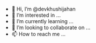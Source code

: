 - 👋 Hi, I’m @devkhushijahan
- 👀 I’m interested in ...
- 🌱 I’m currently learning ...
- 💞️ I’m looking to collaborate on ...
- 📫 How to reach me ...

<!---
devkhushijahan/devkhushijahan is a ✨ special ✨ repository because its `README.md` (this file) appears on your GitHub profile.
You can click the Preview link to take a look at your changes.
--->
